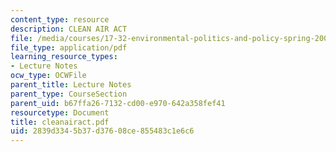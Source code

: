 ```yaml
---
content_type: resource
description: CLEAN AIR ACT
file: /media/courses/17-32-environmental-politics-and-policy-spring-2003/2839d3345b37d37608ce855483c1e6c6_cleanairact.pdf
file_type: application/pdf
learning_resource_types:
- Lecture Notes
ocw_type: OCWFile
parent_title: Lecture Notes
parent_type: CourseSection
parent_uid: b67ffa26-7132-cd00-e970-642a358fef41
resourcetype: Document
title: cleanairact.pdf
uid: 2839d334-5b37-d376-08ce-855483c1e6c6
---
```

